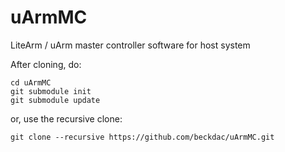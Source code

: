 uArmMC
======

LiteArm / uArm master controller software for host system

After cloning, do:
```
cd uArmMC
git submodule init
git submodule update
```
or, use the recursive clone:
```
git clone --recursive https://github.com/beckdac/uArmMC.git
```
